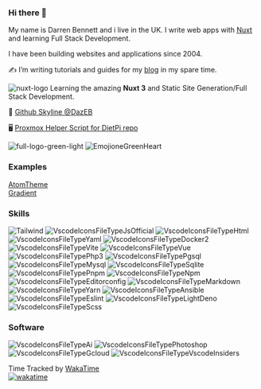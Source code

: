 ### Hi there 👋

My name is Darren Bennett and i live in the UK. I write web apps with [Nuxt](https://nuxt.com) and learning Full Stack Development.

I have been building websites and applications since 2004.

✍️ I’m writing tutorials and guides for my [blog](https://dazeb.uk) in my spare time.

![nuxt-logo](https://github.com/dazeb/dazeb/assets/67932890/998a7878-e74c-45e6-8296-400e2d60e25d) Learning the amazing **Nuxt 3** and Static Site Generation/Full Stack Development.

🔭 [Github Skyline @DazEB](https://skyline.github.com/dazeb/2021)

🖥 [Proxmox Helper Script for DietPi repo](https://github.com/dazeb/proxmox-dietpi-installer)

 ![full-logo-green-light](https://github.com/dazeb/dazeb/assets/67932890/cf5f8acf-772a-4be1-af00-be5e4f189756)
   ![EmojioneGreenHeart](https://github.com/dazeb/dazeb/assets/67932890/a06670cb-3a05-463b-9e81-e8b684bcf63b)
### Examples  
[AtomTheme](https://github.com/dazeb/AtomTheme)  
[Gradient](https://github.com/dazeb/Nuxt3-Gradient-Template)

### Skills
![Tailwind](https://github.com/dazeb/dazeb/assets/67932890/d1e31769-c180-493c-a869-7a177b8bb086)
![VscodeIconsFileTypeJsOfficial](https://github.com/dazeb/dazeb/assets/67932890/ed467c75-189a-4b16-9c0f-15345168861f)
![VscodeIconsFileTypeHtml](https://github.com/dazeb/dazeb/assets/67932890/cc4ffd39-c85b-4b3b-a6f8-24fa40ceceaa)
![VscodeIconsFileTypeYaml](https://github.com/dazeb/dazeb/assets/67932890/0bbc1761-27a0-42fd-8775-c831b9c171ed)
![VscodeIconsFileTypeDocker2](https://github.com/dazeb/dazeb/assets/67932890/6f200b59-5e51-4564-9abe-7cc58c358e61)
![VscodeIconsFileTypeVite](https://github.com/dazeb/dazeb/assets/67932890/d082770b-f082-4928-8386-b0dd94399a1b)
![VscodeIconsFileTypeVue](https://github.com/dazeb/dazeb/assets/67932890/d982d2eb-ad35-4d57-ac5a-083e31009500)
![VscodeIconsFileTypePhp3](https://github.com/dazeb/dazeb/assets/67932890/202089d3-fb34-4c30-bce1-69cb7773accb)
![VscodeIconsFileTypePgsql](https://github.com/dazeb/dazeb/assets/67932890/86b798b8-d709-400d-9744-fba7ceadc1a7)
![VscodeIconsFileTypeMysql](https://github.com/dazeb/dazeb/assets/67932890/87a56305-a752-4307-8198-df6db50cc0ee)
![VscodeIconsFileTypeSqlite](https://github.com/dazeb/dazeb/assets/67932890/9b39950c-9ae9-49fb-8187-89d1379df99d)
![VscodeIconsFileTypePnpm](https://github.com/dazeb/dazeb/assets/67932890/cc6c5986-70ce-454c-a218-b1cb9ce47e44)
![VscodeIconsFileTypeNpm](https://github.com/dazeb/dazeb/assets/67932890/0f741910-cff4-4a4a-9ca4-e6a95e52020b)
![VscodeIconsFileTypeEditorconfig](https://github.com/dazeb/dazeb/assets/67932890/e38bcf01-e9bf-49c9-881b-d4dc3c1ec9c2)
![VscodeIconsFileTypeMarkdown](https://github.com/dazeb/dazeb/assets/67932890/a348955b-06bc-49f5-8694-a70d626db07c)
![VscodeIconsFileTypeYarn](https://github.com/dazeb/dazeb/assets/67932890/c7416a6f-20f5-42aa-b74e-4f54017b05b8)
![VscodeIconsFileTypeAnsible](https://github.com/dazeb/dazeb/assets/67932890/09f119d0-c713-4305-8387-8b6ec654bcef)
![VscodeIconsFileTypeEslint](https://github.com/dazeb/dazeb/assets/67932890/58e73702-1ca9-4531-87e0-374b030bec79)
![VscodeIconsFileTypeLightDeno](https://github.com/dazeb/dazeb/assets/67932890/3c7a6d86-cbcb-4d0c-b523-d0c4aebe67ae)
![VscodeIconsFileTypeScss](https://github.com/dazeb/dazeb/assets/67932890/f9d012d5-48f0-4686-acb4-af9739b799f9)

### Software
![VscodeIconsFileTypeAi](https://github.com/dazeb/dazeb/assets/67932890/77cd2b09-8898-4055-a212-e3a57adc9fc8)
![VscodeIconsFileTypePhotoshop](https://github.com/dazeb/dazeb/assets/67932890/560796b7-a437-4095-a478-a58d8613c467)
![VscodeIconsFileTypeGcloud](https://github.com/dazeb/dazeb/assets/67932890/0f2c4be0-381f-4e81-98cf-2a03c894dcf4)
![VscodeIconsFileTypeVscodeInsiders](https://github.com/dazeb/dazeb/assets/67932890/4d063579-5350-47a8-8096-24cad349925c)


Time Tracked by [WakaTime](https://wakatime.com)<br />
[![wakatime](https://wakatime.com/badge/user/d4c53113-78cf-4ffe-86a4-4c446018035f.svg)](https://wakatime.com/@d4c53113-78cf-4ffe-86a4-4c446018035f)
